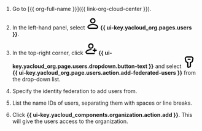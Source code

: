 1. Go to [{{ org-full-name }}]({{ link-org-cloud-center }}).

1. In the left-hand panel, select ![icon-users](../../_assets/console-icons/person.svg) **{{ ui-key.yacloud_org.pages.users }}**.

1. In the top-right corner, click ![person-plus](../../_assets/console-icons/person-plus.svg) **{{ ui-key.yacloud_org.page.users.dropdown.button-text }}** and select ![key](../../_assets/console-icons/key.svg) **{{ ui-key.yacloud_org.page.users.action.add-federated-users }}** from the drop-down list.

1. Specify the identity federation to add users from.

1. List the name IDs of users, separating them with spaces or line breaks.

1. Click **{{ ui-key.yacloud_components.organization.action.add }}**. This will give the users access to the organization.